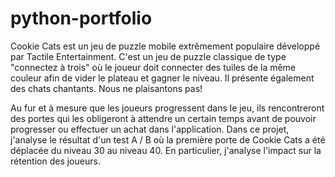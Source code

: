# python-portfolio
Cookie Cats est un jeu de puzzle mobile extrêmement populaire développé par Tactile Entertainment. C'est un jeu de puzzle classique de type "connectez à trois" où le joueur doit connecter des tuiles de la même couleur afin de vider le plateau et gagner le niveau. Il présente également des chats chantants. Nous ne plaisantons pas! 

Au fur et à mesure que les joueurs progressent dans le jeu, ils rencontreront des portes qui les obligeront à attendre un certain temps avant de pouvoir progresser ou effectuer un achat dans l'application. Dans ce projet, j'analyse le résultat d'un test A / B où la première porte de Cookie Cats a été déplacée du niveau 30 au niveau 40. En particulier, j'analyse l'impact sur la rétention des joueurs.
